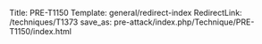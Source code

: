 Title: PRE-T1150
Template: general/redirect-index
RedirectLink: /techniques/T1373
save_as: pre-attack/index.php/Technique/PRE-T1150/index.html